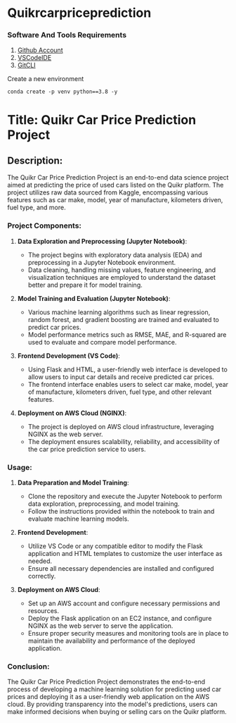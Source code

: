 # Quikrcarpriceprediction

### Software And Tools Requirements

1. [Github Account](https://github.com)
2. [VSCodeIDE](https://code.visualstudio.com/)
3. [GitCLI](https://git-scm.com/book/en/v2/Getting-Started-The-Command-Line)
 

Create a new environment

```
conda create -p venv python==3.8 -y
```

# Title: Quikr Car Price Prediction Project

## Description:
The Quikr Car Price Prediction Project is an end-to-end data science project aimed at predicting the price of used cars listed on the Quikr platform. The project utilizes raw data sourced from Kaggle, encompassing various features such as car make, model, year of manufacture, kilometers driven, fuel type, and more. 

### Project Components:
1. **Data Exploration and Preprocessing (Jupyter Notebook)**:
   - The project begins with exploratory data analysis (EDA) and preprocessing in a Jupyter Notebook environment. 
   - Data cleaning, handling missing values, feature engineering, and visualization techniques are employed to understand the dataset better and prepare it for model training.

2. **Model Training and Evaluation (Jupyter Notebook)**:
   - Various machine learning algorithms such as linear regression, random forest, and gradient boosting are trained and evaluated to predict car prices.
   - Model performance metrics such as RMSE, MAE, and R-squared are used to evaluate and compare model performance.

3. **Frontend Development (VS Code)**:
   - Using Flask and HTML, a user-friendly web interface is developed to allow users to input car details and receive predicted car prices.
   - The frontend interface enables users to select car make, model, year of manufacture, kilometers driven, fuel type, and other relevant features.

4. **Deployment on AWS Cloud (NGINX)**:
   - The project is deployed on AWS cloud infrastructure, leveraging NGINX as the web server.
   - The deployment ensures scalability, reliability, and accessibility of the car price prediction service to users.

### Usage:
1. **Data Preparation and Model Training**:
   - Clone the repository and execute the Jupyter Notebook to perform data exploration, preprocessing, and model training.
   - Follow the instructions provided within the notebook to train and evaluate machine learning models.

2. **Frontend Development**:
   - Utilize VS Code or any compatible editor to modify the Flask application and HTML templates to customize the user interface as needed.
   - Ensure all necessary dependencies are installed and configured correctly.

3. **Deployment on AWS Cloud**:
   - Set up an AWS account and configure necessary permissions and resources.
   - Deploy the Flask application on an EC2 instance, and configure NGINX as the web server to serve the application.
   - Ensure proper security measures and monitoring tools are in place to maintain the availability and performance of the deployed application.

### Conclusion:
The Quikr Car Price Prediction Project demonstrates the end-to-end process of developing a machine learning solution for predicting used car prices and deploying it as a user-friendly web application on the AWS cloud. By providing transparency into the model's predictions, users can make informed decisions when buying or selling cars on the Quikr platform.
